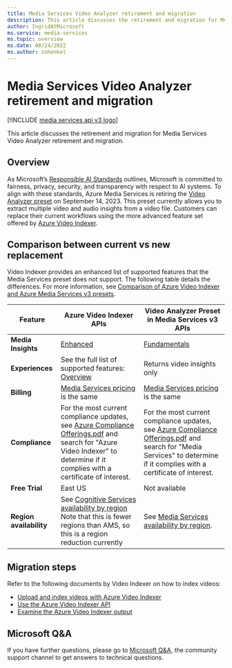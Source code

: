 ```yaml
---
title: Media Services Video Analyzer retirement and migration
description: This article discusses the retirement and migration for Media Services Video Analyzer retirement and migration.
author: IngridAtMicrosoft
ms.service: media-services
ms.topic: overview
ms.date: 08/24/2022
ms.author: inhenkel
---
```


# Media Services Video Analyzer retirement and migration

[!INCLUDE [media services api v3 logo](./includes/v3-hr.md)]

This article discusses the retirement and migration for Media Services Video Analyzer retirement and migration.

## Overview

As Microsoft’s [Responsible AI Standards](https://blogs.microsoft.com/on-the-issues/2022/06/21/microsofts-framework-for-building-ai-systems-responsibly/) outlines, Microsoft is committed to fairness, privacy, security, and
transparency with respect to AI systems. To align with these standards, Azure Media Services is retiring the [Video Analyzer preset](analyze-video-audio-files-concept.md) on September 14, 2023. This preset currently allows you to extract multiple video and audio insights from a video file. Customers can replace their current workflows using the more advanced feature set offered by [Azure Video Indexer](/azure/azure-video-indexer/concepts-overview).

## Comparison between current vs new replacement

Video Indexer provides an enhanced list of supported features that the Media Services preset does not support. The following table details the differences. For more information, see [Comparison of Azure Video Indexer and Azure Media Services v3 presets](/azure/azure-video-indexer/compare-video-indexer-with-media-services-presets).

| **Feature** | **Azure Video Indexer APIs** | **Video Analyzer Preset in Media Services v3 APIs** |
|-------------|------------------------------|-----------------------------------------------------|
| **Media Insights** | [Enhanced](/azure/azure-video-indexer/video-indexer-output-json-v2) | [Fundamentals](/azure/media-services/latest/analyze-video-audio-files-concept) |
| **Experiences**    | See the full list of supported features: [Overview](/azure/azure-video-indexer/video-indexer-overview) | Returns video insights only |
| **Billing** | [Media Services pricing](https://azure.microsoft.com/pricing/details/media-services/#analytics) is the same  | [Media Services pricing](https://azure.microsoft.com/pricing/details/media-services/#analytics) is the same |
| **Compliance**          | For the most current compliance updates, see [Azure Compliance Offerings.pdf](https://gallery.technet.microsoft.com/Overview-of-Azure-c1be3942/file/178110/23/Microsoft%20Azure%20Compliance%20Offerings.pdf) and search for "Azure Video Indexer" to determine if it complies with a certificate of interest. | For the most current compliance updates, see [Azure Compliance Offerings.pdf](https://gallery.technet.microsoft.com/Overview-of-Azure-c1be3942/file/178110/23/Microsoft%20Azure%20Compliance%20Offerings.pdf) and search for "Media Services" to determine if it complies with a certificate of interest. |
| **Free Trial** | East US | Not available |
| **Region availability** | See [Cognitive Services availability by region](https://azure.microsoft.com/global-infrastructure/services/?products=cognitive-services) Note that this is fewer regions than AMS, so this is a region reduction currently | See [Media Services availability by region](https://azure.microsoft.com/global-infrastructure/services/?products=media-services). |

## Migration steps

Refer to the following documents by Video Indexer on how to index videos:

- [Upload and index videos with Azure Video Indexer](/azure/azure-video-indexer/upload-index-videos?tabs=With-classic-account)
- [Use the Azure Video Indexer API](/azure/azure-video-indexer/video-indexer-use-apis)
- [Examine the Azure Video Indexer output](/azure/azure-video-indexer/video-indexer-output-json-v2)

## Microsoft Q&A

If you have further questions, please go to [Microsoft Q&A](https://aka.ms/azureqa), the community support channel to get
answers to technical questions.
